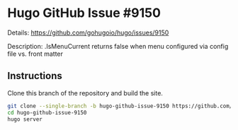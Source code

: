 # Hugo GitHub Issue #9150

Details: <https://github.com/gohugoio/hugo/issues/9150>

Description: .IsMenuCurrent returns false when menu configured via config file vs. front matter 

## Instructions

Clone this branch of the repository and build the site.

```bash
git clone --single-branch -b hugo-github-issue-9150 https://github.com/jmooring/hugo-testing hugo-github-issue-9150
cd hugo-github-issue-9150
hugo server
```
